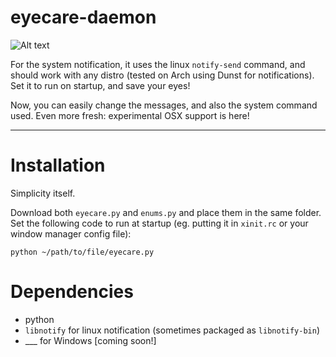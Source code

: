 # eyecare-daemon

![Alt text](https://i.imgur.com/B5HF85r.png "Demonstration")

For the system notification, it uses the linux `notify-send` command, and should work with any distro (tested on Arch using Dunst for notifications). Set it to run on startup, and save your eyes!

Now, you can easily change the messages, and also the system command used. Even more fresh: experimental OSX support is here!
____

# Installation

Simplicity itself.

Download both `eyecare.py` and `enums.py` and place them in the same folder. Set the following code to run at startup (eg. putting it in `xinit.rc` or your window manager config file):

    python ~/path/to/file/eyecare.py

# Dependencies

* python
* `libnotify` for linux notification (sometimes packaged as `libnotify-bin`)
* ___ for Windows [coming soon!]
